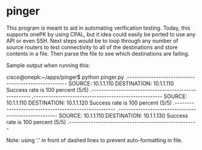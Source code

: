 pinger
======

This program is meant to aid in automating verification testing.  Today, this supports onePK by using CPAL, but it idea could easily be ported to use any API or even SSH.  Next steps would be to loop through any number of source routers to test connectivity to all of the destinations and store contents in a file.  Then parse the file to see which destinations are failing.

Sample output when running this:


cisco@onepk:~/apps/pinger$ python pinger.py
.-----------------------------------------------------
SOURCE: 10.1.1.110 DESTINATION: 10.1.1.110
Success rate is 100 percent (5/5)
.-----------------------------------------------------
.-----------------------------------------------------
SOURCE: 10.1.1.110 DESTINATION: 10.1.1.120
Success rate is 100 percent (5/5)
.-----------------------------------------------------
.-----------------------------------------------------
SOURCE: 10.1.1.110 DESTINATION: 10.1.1.130
Success rate is 100 percent (5/5)
.-----------------------------------------------------

Note:  using '.' in front of dashed lines to prevent auto-formatting in file.
